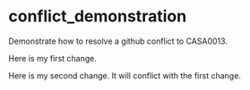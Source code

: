 # conflict_demonstration
Demonstrate how to resolve a github conflict to CASA0013. 

Here is my first change. 

Here is my second change. It will conflict with the first change. 